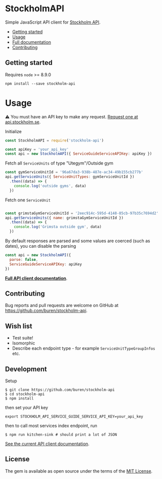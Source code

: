 # StockholmAPI

Simple JavaScript API client for [Stockholm API](http://api.stockholm.se/dokumentation).

- [Getting started](#getting-started)
- [Usage](#usage)
- [Full documentation](docs/README.md)
- [Contributing](#contributing)

## Getting started

Requires `node` >= 8.9.0

```
npm install --save stockholm-api
```

# Usage

:warning: You must have an API key to make any request. [Request one at api.stockholm.se](http://api.stockholm.se/).

Initialize

```javascript
const StockholmAPI = require('stockholm-api')

const apiKey = 'your_api_key'
const api = new StockholmAPI({ ServiceGuideServiceAPIKey: apiKey })
```

Fetch all `ServiceUnits` of type "Utegym"/Outside gym

```javascript
const gymServiceUnitId = '96a67da3-938b-487e-ac34-49b155cb277b'
api.getServiceUnits({ ServiceUnitTypes: gymServiceUnitId })
  .then((data) => {
    console.log('outside gyms', data)
  })
```

Fetch one `ServiceUnit`

```javascript

const grimstaGymServiceUnitId = '2eec914c-595d-4148-85cb-97b35c7694d2'
api.getServiceUnits({ name: grimstaGymServiceUnitId })
  .then((data) => {
    console.log('Grimsta outside gym', data)
  })
```

By default responses are parsed and some values are coerced (such as dates), you can disable the parsing

```javascript
const api = new StockholmAPI({
  parse: false,
  ServiceGuideServiceAPIKey: apiKey
})
```

[__Full API client documentation__](docs/README.md).

## Contributing

Bug reports and pull requests are welcome on GitHub at https://github.com/buren/stockholm-api.

## Wish list

- Test suite!
- Isomorphic
- Describe each endpoint type - for example `ServiceUnitTypeGroupInfos` etc.

## Development

Setup
```
$ git clone https://github.com/buren/stockholm-api
$ cd stockholm-api
$ npm install
```

then set your API key
```
export STOCKHOLM_API_SERVICE_GUIDE_SERVICE_API_KEY=your_api_key
```

then to call most services index endpoint, run

```
$ npm run kitchen-sink # should print a lot of JSON
```

[See the current API client documentation](docs/README.md).

## License

The gem is available as open source under the terms of the [MIT License](LICENSE).
